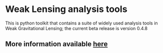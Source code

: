Weak Lensing analysis tools
======

This is python toolkit that contains a suite of widely used analysis tools in Weak Gravitational Lensing; the current beta release is version 0.4.8

More information available [here](http://www.columbia.edu/~ap3020/LensTools/html)
---------------




